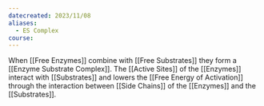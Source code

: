 ```yaml
---
datecreated: 2023/11/08
aliases:
  - ES Complex
course:
---
```

When [[Free Enzymes]] combine with [[Free Substrates]] they form a [[Enzyme Substrate Complex]]. The [[Active Sites]] of the [[Enzymes]] interact with [[Substrates]] and lowers the [[Free Energy of Activation]] through the interaction between [[Side Chains]] of the [[Enzymes]] and the [[Substrates]].